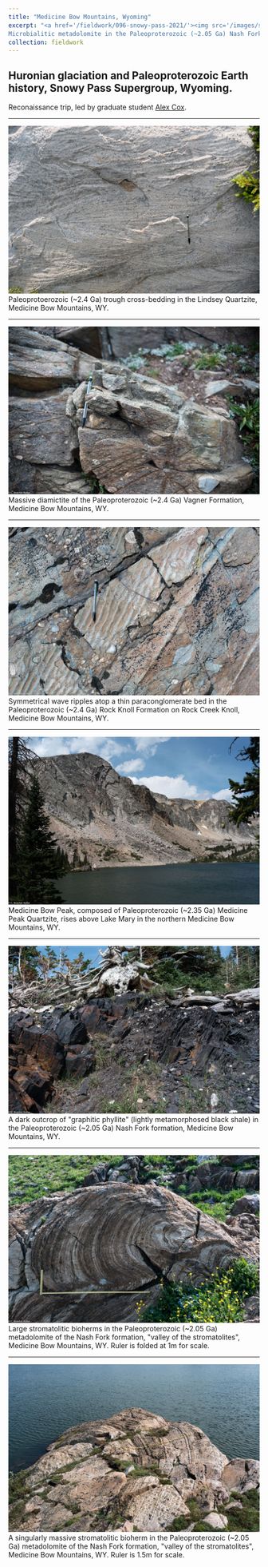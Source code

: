 ```yaml
---
title: "Medicine Bow Mountains, Wyoming"
excerpt: "<a href='/fieldwork/096-snowy-pass-2021/'><img src='/images/snowy_pass/NashForkStromatolites2.jpg'></a>
Microbialitic metadolomite in the Paleoproterozoic (~2.05 Ga) Nash Fork formation, \"valley of the stromatolites\", Medicine Bow Mountains, Wyoming."
collection: fieldwork
---
```

Huronian glaciation and Paleoproterozoic Earth history, Snowy Pass Supergroup, Wyoming.
---

Reconaissance trip, led by graduate student [Alex Cox](https://earthsciences.dartmouth.edu/people/alexander-cox).

---

<a href='/images/snowy_pass/LindseyQuartzite.jpg'><img src='/images/snowy_pass/LindseyQuartzite.jpg'></a>
Paleoprotoerozoic (~2.4 Ga) trough cross-bedding in the Lindsey Quartzite, Medicine Bow Mountains, WY.

---

<a href='/images/snowy_pass/VagnerFmDiamictite.jpg'><img src='/images/snowy_pass/VagnerFmDiamictite.jpg'></a>
Massive diamictite of the Paleoproterozoic (~2.4 Ga) Vagner Formation, Medicine Bow Mountains, WY.

---

<a href='/images/snowy_pass/RockKnollRipples.jpg'><img src='/images/snowy_pass/RockKnollRipples.jpg'></a>
Symmetrical wave ripples atop a thin paraconglomerate bed in the Paleoproterozoic (~2.4 Ga) Rock Knoll Formation on Rock Creek Knoll, Medicine Bow Mountains, WY.

---  

<a href='/images/snowy_pass/MedicineBowPeak.jpg'><img src='/images/snowy_pass/MedicineBowPeak.jpg'></a>
Medicine Bow Peak, composed of Paleoproterozoic (~2.35 Ga) Medicine Peak Quartzite, rises above Lake Mary in the northern Medicine Bow Mountains, WY.

---

<a href='/images/snowy_pass/NashForkBlackPhyllite.jpg'><img src='/images/snowy_pass/NashForkBlackPhyllite.jpg'></a>
A dark outcrop of "graphitic phyllite" (lightly metamorphosed black shale) in the Paleoproterozoic (~2.05 Ga) Nash Fork formation, Medicine Bow Mountains, WY.

---

<a href='/images/snowy_pass/NashForkStromatolites1.jpg'><img src='/images/snowy_pass/NashForkStromatolites1.jpg'></a>
Large stromatolitic bioherms in the Paleoproterozoic (~2.05 Ga) metadolomite of the Nash Fork formation, "valley of the stromatolites", Medicine Bow Mountains, WY. Ruler is folded at 1m for scale.

---

<a href='/images/snowy_pass/NashForkStromatolites3.jpg'><img src='/images/snowy_pass/NashForkStromatolites3.jpg'></a>
A singularly massive stromatolitic bioherm in the Paleoproterozoic (~2.05 Ga) metadolomite of the Nash Fork formation, "valley of the stromatolites", Medicine Bow Mountains, WY. Ruler is 1.5m for scale.
